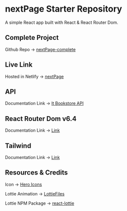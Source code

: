 # nextPage Starter Repository

A simple React app built with React & React Router Dom.

## Complete Project
Github Repo -> [nextPage-complete](https://github.com/mr-touhed/book-store.git)

## Live Link
Hosted in Netlify -> [nextPage](https://library-shop.netlify.app/)

## API 
Documentation Link -> [It Bookstore API](https://api.itbook.store/)

## React Router Dom v6.4 
Documentation Link -> [Link](https://reactrouter.com/en/main/start/overview)

## Tailwind
Documentation Link -> [Link](https://tailwindcss.com/docs/installation)


## Resources & Credits
Icon -> [Hero Icons](https://heroicons.com/)

Lottie Animation -> [LottieFiles](https://lottiefiles.com/featured)

Lottie NPM Package -> [react-lottie](https://www.npmjs.com/package/react-lottie)
